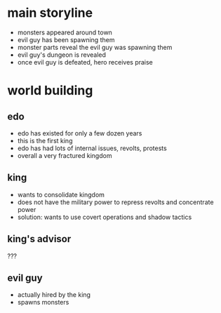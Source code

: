 # main storyline

- monsters appeared around town
- evil guy has been spawning them
- monster parts reveal the evil guy was spawning them
- evil guy's dungeon is revealed
- once evil guy is defeated, hero receives praise

# world building

## edo

- edo has existed for only a few dozen years
- this is the first king
- edo has had lots of internal issues, revolts, protests
- overall a very fractured kingdom

## king

- wants to consolidate kingdom
- does not have the military power to repress revolts and concentrate power
- solution: wants to use covert operations and shadow tactics

## king's advisor

???

## evil guy

- actually hired by the king
- spawns monsters
